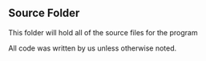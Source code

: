 ## Source Folder

This folder will hold all of the source files for the program 

All code was written by us unless otherwise noted.
